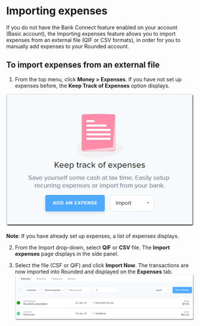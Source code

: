 # Importing expenses

If you do not have the Bank Connect feature enabled on your account \(Basic account\), the Importing expenses feature allows you to import expenses from an external file \(QIF or CSV formats\), in order for you to manually add expenses to your Rounded account.

## To import expenses from an external file

1. From the top menu, click **Money > Expenses**.
   If you have not set up expenses before, the **Keep Track of Expenses** option displays.
   
  ![](/assets/Rounded_AddExp.png)
  
  **Note**: If you have already set up expenses, a list of expenses displays.
   
2. From the Import drop-down, select **QIF** or **CSV** file. 
   The **Import expenses** page displays in the side panel.
   
3. Select the file (CSF or QIF) and click **Import Now**. 
   The transactions are now imported into Rounded and displayed on the **Expenses** tab.
   ![](/assets/Rounded_importedexp.png)
